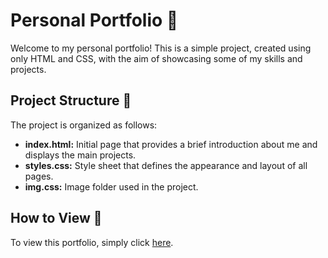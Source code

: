 # Personal Portfolio 🌟

Welcome to my personal portfolio! This is a simple project, created using only HTML and CSS, with the aim of showcasing some of my skills and projects.

## Project Structure 📂

The project is organized as follows:

- **index.html:** Initial page that provides a brief introduction about me and displays the main projects.
- **styles.css:** Style sheet that defines the appearance and layout of all pages.
- **img.css:** Image folder used in the project.

## How to View 🚀

To view this portfolio, simply click [here](https://2dbueno.github.io/MyPortifolio/).
